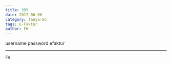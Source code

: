 ```yaml
---
title: 395
date: 2017-06-06
category: Tanya-SC
tags: E-Faktur
author: FW
---
```


username password efaktur

---



`FW`
